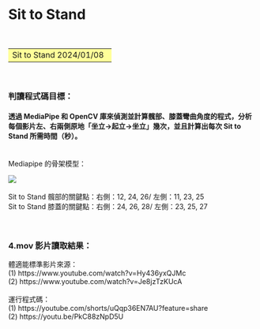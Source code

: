# Sit to Stand

&emsp;<font size=6><table><tr><td bgcolor=#ffff99> 
Sit to Stand 2024/01/08&ensp; </td></tr></table></font>
<br>
<h3>判讀程式碼目標：</h3>
<h4>透過 MediaPipe 和 OpenCV 庫來偵測並計算髖部、膝蓋彎曲角度的程式，分析每個影片左、右兩側原地「坐立->起立->坐立」幾次，並且計算出每次 Sit to Stand 所需時間（秒）。</h4> 
<br>
Mediapipe 的骨架模型：

![](https://imgur.com/C98MGPb.png)<br>
<br>
Sit to Stand 髖部的關鍵點：右側：12, 24, 26/ 左側：11, 23, 25<br>
Sit to Stand 膝蓋的關鍵點：右側：24, 26, 28/ 左側：23, 25, 27
<br>
<br>
<br>
<h3>4.mov 影片讀取結果：</h3>
體適能標準影片來源：<br>
(1) https://www.youtube.com/watch?v=Hy436yxQJMc <br>
(2) https://www.youtube.com/watch?v=Je8jzTzKUcA <br>
<br>
運行程式碼：<br>
(1) https://youtube.com/shorts/uQqp36EN7AU?feature=share <br>
(2) https://youtu.be/PkC88zNpD5U <br>
